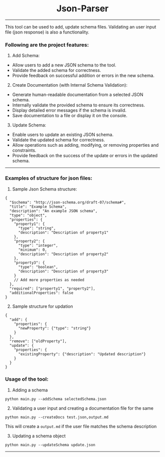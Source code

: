 <h1 align="Center">Json-Parser</h1>
<hr>

This tool can be used to add, update schema files. Validating an user input file (json response) is also a functionality. 

<h3>Following are the project features:</h3>

1. Add Schema:

<ul>
<li>Allow users to add a new JSON schema to the tool.</li>
<li>Validate the added schema for correctness.</li>
<li>Provide feedback on successful addition or errors in the new schema.</li>
</ul>

2. Create Documentation (with Internal Schema Validation):
<ul>
<li>Generate human-readable documentation from a selected JSON schema.</li>
<li>Internally validate the provided schema to ensure its correctness.</li>
<li>Display detailed error messages if the schema is invalid. </li>
<li>Save documentation to a file or display it on the console.</li>
</ul>

3. Update Schema:
<ul>
<li>Enable users to update an existing JSON schema.</li>
<li>Validate the updated schema for correctness.</li>
<li>Allow operations such as adding, modifying, or removing properties and constraints.</li>
<li>Provide feedback on the success of the update or errors in the updated schema.</li>
</ul>

<hr>

<h3>Examples of structure for json files:</h3>

1. Sample Json Schema structure:
   
```
{
  "$schema": "http://json-schema.org/draft-07/schema#",
  "title": "Example Schema",
  "description": "An example JSON schema",
  "type": "object",
  "properties": {
    "property1": {
      "type": "string",
      "description": "Description of property1"
    },
    "property2": {
      "type": "integer",
      "minimum": 0,
      "description": "Description of property2"
    },
    "property3": {
      "type": "boolean",
      "description": "Description of property3"
    }
    // Add more properties as needed
  },
  "required": ["property1", "property2"],
  "additionalProperties": false
}
```
2. Sample structure for updation

```
{
  "add": {
    "properties": {
      "newProperty": {"type": "string"}
    }
  },
  "remove": ["oldProperty"],
  "update": {
    "properties": {
      "existingProperty": {"description": "Updated description"}
    }
  }
}
```

<h3>Usage of the tool:</h3>

1. Adding a schema 
```
python main.py --addSchema selectedSchema.json
```

2. Validating a user input and creating a documentation file for the same
```
python main.py --createDocs test.json,output.md
```  
This will create a ```output.md``` if the user file matches the schema description

3. Updating a schema object
```
python main.py --updateSchema update.json
```

<hr>

